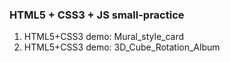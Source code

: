 ### HTML5 + CSS3 + JS small-practice
1. HTML5+CSS3 demo: Mural_style_card
2. HTML5+CSS3 demo: 3D_Cube_Rotation_Album
